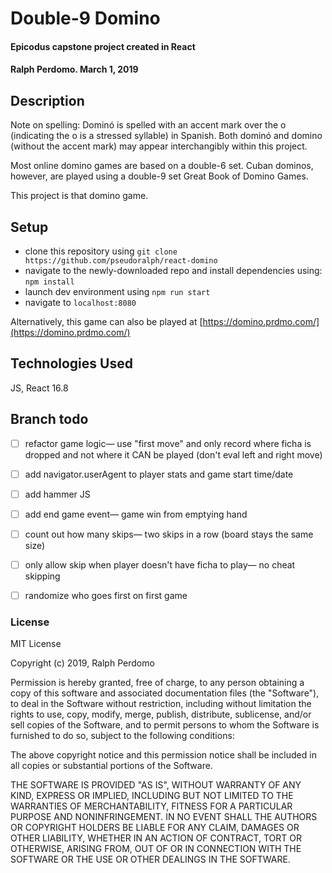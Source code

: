 # Double-9 Domino

#### Epicodus capstone project created in React

#### Ralph Perdomo. March 1, 2019

## Description

Note on spelling: Dominó is spelled with an accent mark over the o (indicating the o is a stressed syllable) in Spanish. Both dominó and domino (without the accent mark) may appear interchangibly within this project.

Most online domino games are based on a double-6 set. Cuban dominos, however, are played using a double-9 set Great Book of Domino Games.

This project is that domino game.

## Setup

- clone this repository using `git clone https://github.com/pseudoralph/react-domino`
- navigate to the newly-downloaded repo and install dependencies using: `npm install`
- launch dev environment using `npm run start`
- navigate to `localhost:8080`

Alternatively, this game can also be played at [https://domino.prdmo.com/](https://domino.prdmo.com/)

## Technologies Used

JS, React 16.8

## Branch todo

- [ ] refactor game logic— use "first move" and only record where ficha is dropped and not where it CAN be played (don't eval left and right move)

- [ ] add navigator.userAgent to player stats and game start time/date

- [ ] add hammer JS

- [ ] add end game event— game win from emptying hand

- [ ] count out how many skips— two skips in a row (board stays the same size)

- [ ] only allow skip when player doesn't have ficha to play— no cheat skipping

- [ ] randomize who goes first on first game

### License

MIT License

Copyright (c) 2019, Ralph Perdomo

Permission is hereby granted, free of charge, to any person obtaining a copy
of this software and associated documentation files (the "Software"), to deal
in the Software without restriction, including without limitation the rights
to use, copy, modify, merge, publish, distribute, sublicense, and/or sell
copies of the Software, and to permit persons to whom the Software is
furnished to do so, subject to the following conditions:

The above copyright notice and this permission notice shall be included in all
copies or substantial portions of the Software.

THE SOFTWARE IS PROVIDED "AS IS", WITHOUT WARRANTY OF ANY KIND, EXPRESS OR
IMPLIED, INCLUDING BUT NOT LIMITED TO THE WARRANTIES OF MERCHANTABILITY,
FITNESS FOR A PARTICULAR PURPOSE AND NONINFRINGEMENT. IN NO EVENT SHALL THE
AUTHORS OR COPYRIGHT HOLDERS BE LIABLE FOR ANY CLAIM, DAMAGES OR OTHER
LIABILITY, WHETHER IN AN ACTION OF CONTRACT, TORT OR OTHERWISE, ARISING FROM,
OUT OF OR IN CONNECTION WITH THE SOFTWARE OR THE USE OR OTHER DEALINGS IN THE
SOFTWARE.
